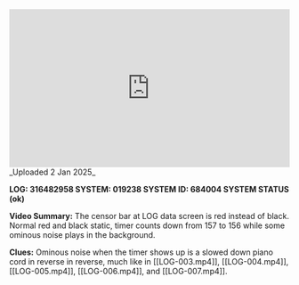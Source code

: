 
<iframe 
  src="https://drive.google.com/file/d/1aRjAt2KW5Gd4gXbXyNYiONRE_rJEoRUL/preview" 
  style="width:100%; aspect-ratio:16/9; border:0;"
  allowfullscreen>
</iframe>
_Uploaded 2 Jan 2025_

**LOG: 316482958 
SYSTEM: 019238 
SYSTEM ID: 684004 
SYSTEM STATUS (ok)**

**Video Summary:** The censor bar at LOG data screen is red instead of black. Normal red and black static, timer counts down from 157 to 156 while some ominous noise plays in the background.

**Clues:** Ominous noise when the timer shows up is a slowed down piano cord in reverse in reverse, much like in [[LOG-003.mp4]], [[LOG-004.mp4]], [[LOG-005.mp4]], [[LOG-006.mp4]], and [[LOG-007.mp4]].